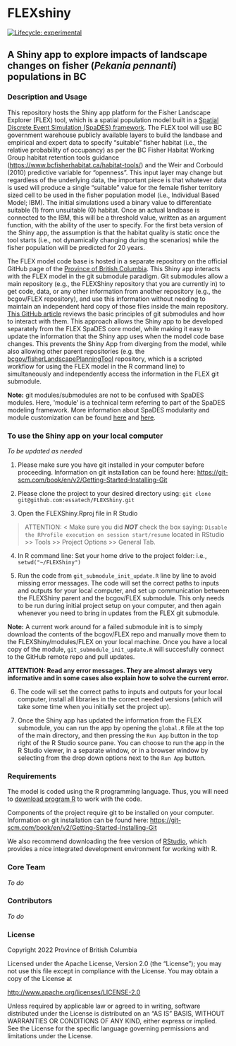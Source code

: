 
<!-- README.md is generated from README.Rmd. Please edit that file -->

# FLEXshiny

<!-- badges: start -->

[![Lifecycle:
experimental](https://img.shields.io/badge/lifecycle-experimental-orange.svg)](https://lifecycle.r-lib.org/articles/stages.html#experimental)
<!-- badges: end -->

## A Shiny app to explore impacts of landscape changes on fisher (*Pekania pennanti*) populations in BC


### Description and Usage

This repository hosts the Shiny app platform for the Fisher Landscape Explorer (FLEX) tool, which is a spatial population model built in a [Spatial Discrete Event Simulation (SpaDES) framework](https://spades.predictiveecology.org/). The FLEX tool will use BC government warehouse publicly available layers to build the landbase and empirical and expert data to specify “suitable” fisher habitat (i.e., the relative probability of occupancy) as per the BC Fisher Habitat Working Group habitat retention tools guidance (https://www.bcfisherhabitat.ca/habitat-tools/) and the Weir and Corbould (2010) predictive variable for “openness”. This input layer may change but regardless of the underlying data, the important piece is that whatever data is used will produce a single “suitable” value for the female fisher territory sized cell to be used in the fisher population model (i.e., Individual Based Model; IBM). The initial simulations used a binary value to differentiate suitable (1) from unsuitable (0) habitat. Once an actual landbase is connected to the IBM, this will be a threshold value, written as an argument function, with the ability of the user to specify. For the first beta version of the Shiny app, the assumption is that the habitat quality is static once the tool starts (i.e., not dynamically changing during the scenarios) while the fisher population will be predicted for 20 years.

The FLEX model code base is hosted in a separate repository on the official GitHub page of the [Province of British Columbia](https://github.com/bcgov/FLEX). This Shiny app interacts with the FLEX model in the git submodule paradigm. Git submodules allow a main repository (e.g., the FLEXShiny repository that you are currently in) to get code, data, or any other information from another repository (e.g., the bcgov/FLEX repository), and use this information without needing to maintain an independent hard copy of those files inside the main repository. [This GitHub article](https://gist.github.com/gitaarik/8735255) reviews the basic principles of git submodules and how to interact with them. This approach allows the Shiny app to be developed separately from the FLEX SpaDES core model, while making it easy to update the information that the Shiny app uses when the model code base changes. This prevents the Shiny App from diverging from the model, while also allowing other parent repositories (e.g. the [bcgov/fisherLandscapePlanningTool](https://github.com/bcgov/fisherLandscapePlanningTool) repository, which is a scripted workflow for using the FLEX model in the R command line) to simultaneously and independently access the information in the FLEX git submodule. 

**Note:** git modules/submodules are not to be confused with SpaDES modules. Here, 'module' is a technical term referring to part of the SpaDES modeling framework. More information about SpaDES modularity and module customization can be found [here](https://cran.r-project.org/web/packages/SpaDES.core/vignettes/i-introduction.html#spades-modules) and [here](https://cran.r-project.org/web/packages/SpaDES.core/vignettes/ii-modules.html).


### To use the Shiny app on your local computer

*To be updated as needed*

1. Please make sure you have git installed in your computer before proceeding. Information on git installation can be found here: https://git-scm.com/book/en/v2/Getting-Started-Installing-Git  

2. Please clone the project to your desired directory using: `git clone git@github.com:essatech/FLEXShiny.git`   

3. Open the FLEXShiny.Rproj file in R Studio
 > ATTENTION: < Make sure you did ***NOT*** check the box saying: `Disable the RProfile execution on session start/resume` located in RStudio >> Tools >> Project Options >> General Tab.   

4. In R command line: Set your home drive to the project folder: i.e., `setwd("~/FLEXShiny")`   

5. Run the code from `git_submodule_init_update.R` line by line to avoid missing error messages. The code will set the correct paths to inputs and outputs for your local computer, and set up communication between the FLEXShiny parent and the bcgov/FLEX submodule. This only needs to be run during initial project setup on your computer, and then again whenever you need to bring in updates from the FLEX git submodule. 

**Note:** A current work around for a failed submodule init is to simply download the contents of the bcgov/FLEX repo and manually move them to the FLEXShiny/modules/FLEX on your local machine. Once you have a local copy of the module, `git_submodule_init_update.R` will succesfully connect to the GitHub remote repo and pull updates. 

**ATTENTION: Read any error messages. They are almost always very informative and in some cases also explain how to solve the current error.** 

6. The code will set the correct paths to inputs and outputs for your local computer, install all libraries in the correct needed versions (which will take some time when you initially set the project up).

6. Once the Shiny app has updated the information from the FLEX submodule, you can run the app by opening the `global.R` file at the top of the main directory, and then pressing the `Run App` button in the top right of the R Studio source pane. You can choose to run the app in the R Studio viewer, in a separate window, or in a browser window by selecting from the drop down options next to the `Run App` button.    


### Requirements

The model is coded using the R programming language. Thus, you will need
to [download program R](https://cran.r-project.org/bin/windows/base/) to
work with the code. 

Components of the project require git to be installed on your computer. Information on git installation can be found here: https://git-scm.com/book/en/v2/Getting-Started-Installing-Git  

We also recommend downloading the free version of
[RStudio](https://rstudio.com/products/rstudio/download/), which
provides a nice integrated development environment for working with R.


### Core Team
*To do*


### Contributors
*To do*


### License

Copyright 2022 Province of British Columbia

Licensed under the Apache License, Version 2.0 (the “License”); you may
not use this file except in compliance with the License. You may obtain
a copy of the License at

<http://www.apache.org/licenses/LICENSE-2.0>

Unless required by applicable law or agreed to in writing, software
distributed under the License is distributed on an “AS IS” BASIS,
WITHOUT WARRANTIES OR CONDITIONS OF ANY KIND, either express or implied.
See the License for the specific language governing permissions and
limitations under the License.
